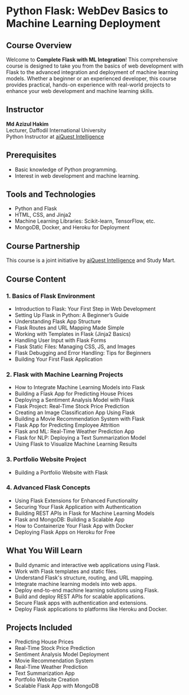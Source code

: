 <h1>Python Flask: WebDev Basics to Machine Learning Deployment</h1>

<h2>Course Overview</h2>
<p>
    Welcome to <strong>Complete Flask with ML Integration</strong>! This comprehensive course is designed to take you from the basics of web development with Flask to the advanced integration and deployment of machine learning models. Whether a beginner or an experienced developer, this course provides practical, hands-on experience with real-world projects to enhance your web development and machine learning skills.
</p>

<h2>Instructor</h2>
<p>
    <strong>Md Azizul Hakim</strong><br>
    Lecturer, Daffodil International University<br>
    Python Instructor at <a href="https://aiquest.org/" target="_blank">aiQuest Intelligence</a>
</p>

<h2>Prerequisites</h2>
<ul>
    <li>Basic knowledge of Python programming.</li>
    <li>Interest in web development and machine learning.</li>
</ul>

<h2>Tools and Technologies</h2>
<ul>
    <li>Python and Flask</li>
    <li>HTML, CSS, and Jinja2</li>
    <li>Machine Learning Libraries: Scikit-learn, TensorFlow, etc.</li>
    <li>MongoDB, Docker, and Heroku for Deployment</li>
</ul>

<h2>Course Partnership</h2>
<p>
    This course is a joint initiative by <a href="https://aiquest.org/" target="_blank">aiQuest Intelligence</a> and Study Mart.
</p>

<h2>Course Content</h2>

<h3>1. Basics of Flask Environment</h3>
<ul>
    <li>Introduction to Flask: Your First Step in Web Development</li>
    <li>Setting Up Flask in Python: A Beginner’s Guide</li>
    <li>Understanding Flask App Structure</li>
    <li>Flask Routes and URL Mapping Made Simple</li>
    <li>Working with Templates in Flask (Jinja2 Basics)</li>
    <li>Handling User Input with Flask Forms</li>
    <li>Flask Static Files: Managing CSS, JS, and Images</li>
    <li>Flask Debugging and Error Handling: Tips for Beginners</li>
    <li>Building Your First Flask Application</li>
</ul>

<h3>2. Flask with Machine Learning Projects</h3>
<ul>
    <li>How to Integrate Machine Learning Models into Flask</li>
    <li>Building a Flask App for Predicting House Prices</li>
    <li>Deploying a Sentiment Analysis Model with Flask</li>
    <li>Flask Project: Real-Time Stock Price Prediction</li>
    <li>Creating an Image Classification App Using Flask</li>
    <li>Building a Movie Recommendation System with Flask</li>
    <li>Flask App for Predicting Employee Attrition</li>
    <li>Flask and ML: Real-Time Weather Prediction App</li>
    <li>Flask for NLP: Deploying a Text Summarization Model</li>
    <li>Using Flask to Visualize Machine Learning Results</li>
</ul>

<h3>3. Portfolio Website Project</h3>
<ul>
    <li>Building a Portfolio Website with Flask</li>
</ul>

<h3>4. Advanced Flask Concepts</h3>
<ul>
    <li>Using Flask Extensions for Enhanced Functionality</li>
    <li>Securing Your Flask Application with Authentication</li>
    <li>Building REST APIs in Flask for Machine Learning Models</li>
    <li>Flask and MongoDB: Building a Scalable App</li>
    <li>How to Containerize Your Flask App with Docker</li>
    <li>Deploying Flask Apps on Heroku for Free</li>
</ul>

<h2>What You Will Learn</h2>
<ul>
    <li>Build dynamic and interactive web applications using Flask.</li>
    <li>Work with Flask templates and static files.</li>
    <li>Understand Flask's structure, routing, and URL mapping.</li>
    <li>Integrate machine learning models into web apps.</li>
    <li>Deploy end-to-end machine learning solutions using Flask.</li>
    <li>Build and deploy REST APIs for scalable applications.</li>
    <li>Secure Flask apps with authentication and extensions.</li>
    <li>Deploy Flask applications to platforms like Heroku and Docker.</li>
</ul>

<h2>Projects Included</h2>
<ul>
    <li>Predicting House Prices</li>
    <li>Real-Time Stock Price Prediction</li>
    <li>Sentiment Analysis Model Deployment</li>
    <li>Movie Recommendation System</li>
    <li>Real-Time Weather Prediction</li>
    <li>Text Summarization App</li>
    <li>Portfolio Website Creation</li>
    <li>Scalable Flask App with MongoDB</li>
</ul>
